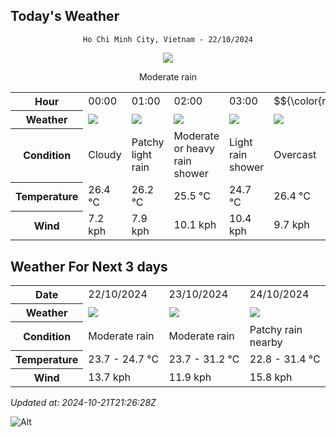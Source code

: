 ## Today's Weather
<div align="center">

`Ho Chi Minh City, Vietnam - 22/10/2024`

<img src="https://cdn.weatherapi.com/weather/64x64/day/302.png"/>

Moderate rain

</div>


<table>
    <tr>
        <th>Hour</th>
          <td>00:00</div>   <td>01:00</div>   <td>02:00</div>   <td>03:00</div>   <td>$${\color{red}04:00}$$</td>   <td>05:00</div>   <td>06:00</div>   <td>07:00</div>   <td>08:00</div>   <td>09:00</div>   <td>10:00</div>   <td>11:00</div>   <td>12:00</div>   <td>13:00</div>   <td>14:00</div>   <td>15:00</div>   <td>16:00</div>   <td>17:00</div>   <td>18:00</div>   <td>19:00</div>   <td>20:00</div>   <td>21:00</div>   <td>22:00</div>   <td>23:00</div> 
    </tr>
    <tr>
        <th>Weather</th>
        <td><img src="https://cdn.weatherapi.com/weather/64x64/night/119.png"></img></td><td><img src="https://cdn.weatherapi.com/weather/64x64/night/293.png"></img></td><td><img src="https://cdn.weatherapi.com/weather/64x64/night/356.png"></img></td><td><img src="https://cdn.weatherapi.com/weather/64x64/night/353.png"></img></td><td><img src="https://cdn.weatherapi.com/weather/64x64/night/122.png"></img></td><td><img src="https://cdn.weatherapi.com/weather/64x64/night/353.png"></img></td><td><img src="https://cdn.weatherapi.com/weather/64x64/day/353.png"></img></td><td><img src="https://cdn.weatherapi.com/weather/64x64/day/353.png"></img></td><td><img src="https://cdn.weatherapi.com/weather/64x64/day/353.png"></img></td><td><img src="https://cdn.weatherapi.com/weather/64x64/day/353.png"></img></td><td><img src="https://cdn.weatherapi.com/weather/64x64/day/353.png"></img></td><td><img src="https://cdn.weatherapi.com/weather/64x64/day/353.png"></img></td><td><img src="https://cdn.weatherapi.com/weather/64x64/day/353.png"></img></td><td><img src="https://cdn.weatherapi.com/weather/64x64/day/353.png"></img></td><td><img src="https://cdn.weatherapi.com/weather/64x64/day/143.png"></img></td><td><img src="https://cdn.weatherapi.com/weather/64x64/day/143.png"></img></td><td><img src="https://cdn.weatherapi.com/weather/64x64/day/143.png"></img></td><td><img src="https://cdn.weatherapi.com/weather/64x64/day/143.png"></img></td><td><img src="https://cdn.weatherapi.com/weather/64x64/night/143.png"></img></td><td><img src="https://cdn.weatherapi.com/weather/64x64/night/143.png"></img></td><td><img src="https://cdn.weatherapi.com/weather/64x64/night/143.png"></img></td><td><img src="https://cdn.weatherapi.com/weather/64x64/night/143.png"></img></td><td><img src="https://cdn.weatherapi.com/weather/64x64/night/143.png"></img></td><td><img src="https://cdn.weatherapi.com/weather/64x64/night/266.png"></img></td>
    </tr>
    <tr>
        <th>Condition</th>
        <td width="200px">Cloudy </td><td width="200px">Patchy light rain</td><td width="200px">Moderate or heavy rain shower</td><td width="200px">Light rain shower</td><td width="200px">Overcast</td><td width="200px">Light rain shower</td><td width="200px">Light rain shower</td><td width="200px">Light rain shower</td><td width="200px">Light rain shower</td><td width="200px">Light rain shower</td><td width="200px">Light rain shower</td><td width="200px">Light rain shower</td><td width="200px">Light rain shower</td><td width="200px">Light rain shower</td><td width="200px">Mist</td><td width="200px">Mist</td><td width="200px">Mist</td><td width="200px">Mist</td><td width="200px">Mist</td><td width="200px">Mist</td><td width="200px">Mist</td><td width="200px">Mist</td><td width="200px">Mist</td><td width="200px">Light drizzle</td>
    </tr>
    <tr>
        <th>Temperature</th>
        <td>26.4 °C</td><td>26.2 °C</td><td>25.5 °C</td><td>24.7 °C</td><td>26.4 °C</td><td>24.1 °C</td><td>23.7 °C</td><td>24 °C</td><td>24.1 °C</td><td>24.4 °C</td><td>24.5 °C</td><td>24.4 °C</td><td>24.5 °C</td><td>24.7 °C</td><td>24.6 °C</td><td>24.6 °C</td><td>24.5 °C</td><td>24.3 °C</td><td>24.2 °C</td><td>24.1 °C</td><td>24 °C</td><td>24.2 °C</td><td>24.1 °C</td><td>24.2 °C</td>
    </tr>
    <tr>
        <th>Wind</th>
        <td>7.2 kph</td><td>7.9 kph</td><td>10.1 kph</td><td>10.4 kph</td><td>9.7 kph</td><td>9 kph</td><td>10.1 kph</td><td>10.1 kph</td><td>10.4 kph</td><td>11.2 kph</td><td>13 kph</td><td>13.7 kph</td><td>12.2 kph</td><td>10.4 kph</td><td>10.4 kph</td><td>10.8 kph</td><td>12.2 kph</td><td>11.2 kph</td><td>7.6 kph</td><td>7.2 kph</td><td>6.5 kph</td><td>5.4 kph</td><td>4.3 kph</td><td>5 kph</td>
    </tr>
</table>


## Weather For Next 3 days


<table>
    <tr>
        <th>Date</th>
        <td>22/10/2024</td><td>23/10/2024</td><td>24/10/2024</td>
    </tr>
    <tr>
        <th>Weather</th>
        <td><img src="https://cdn.weatherapi.com/weather/64x64/day/302.png"></img></td><td><img src="https://cdn.weatherapi.com/weather/64x64/day/302.png"></img></td><td><img src="https://cdn.weatherapi.com/weather/64x64/day/176.png"></img></td>
    </tr>
    <tr>
        <th>Condition</th>
        <td width="200px">Moderate rain</td><td width="200px">Moderate rain</td><td width="200px">Patchy rain nearby</td>
    </tr>
    <tr>
        <th>Temperature</th>
        <td>23.7 -  24.7 °C</td><td>23.7 -  31.2 °C</td><td>22.8 -  31.4 °C</td>
    </tr>
    <tr>
        <th>Wind</th>
        <td>13.7 kph</td><td>11.9 kph</td><td>15.8 kph</td>
    </tr>
</table>


*Updated at: 2024-10-21T21:26:28Z*

![Alt](https://repobeats.axiom.co/api/embed/7d451ae2cdef1648d2e14e5cc714356b2ebae209.svg "Repobeats analytics image")